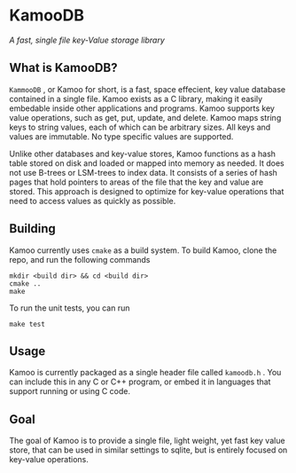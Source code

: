 # KamooDB
*A fast, single file key-Value storage library*

## What is KamooDB?

`KammooDB` , or Kamoo for short, is a fast, space effecient, key value database contained in a single file. Kamoo exists as a C library, making it easily embedable inside other applications and programs. Kamoo supports key value operations, such as get, put, update, and delete.  Kamoo maps string keys to string values, each of which can be arbitrary sizes. All keys and values are immutable. No type specific values are supported. 

Unlike other databases and key-value stores, Kamoo functions as a hash table stored on disk and loaded or mapped into memory as needed. It does not use B-trees or LSM-trees to index data. It consists of a series of hash pages that hold pointers to areas of the file that the key and value are stored. This approach is designed to optimize for key-value operations that need to access values as quickly as possible.


## Building

Kamoo currently uses `cmake` as a build system. To build Kamoo, clone the repo, and run the following commands

```
mkdir <build dir> && cd <build dir>
cmake ..
make
```

To run the unit tests, you can run

```
make test
```

## Usage

Kamoo is currently packaged as a single header file called `kamoodb.h` . You can include this in any C or C++ program, or embed it in languages that support running or using C code.

## Goal

The goal of Kamoo is to provide a single file, light weight, yet fast key value store, that can be used in similar settings to sqlite, but is entirely focused on key-value operations. 
